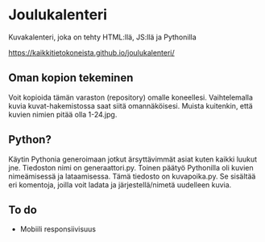 # Joulukalenteri
Kuvakalenteri, joka on tehty HTML:llä, JS:llä ja Pythonilla

https://kaikkitietokoneista.github.io/joulukalenteri/ 

## Oman kopion tekeminen

Voit kopioida tämän varaston (repository) omalle koneellesi. Vaihtelemalla kuvia kuvat-hakemistossa saat siitä omannäköisesi. Muista kuitenkin, että kuvien nimien pitää olla 1-24.jpg.

## Python?

Käytin Pythonia generoimaan jotkut ärsyttävimmät asiat kuten kaikki luukut jne. Tiedoston nimi on generaattori.py. Toinen päätyö Pythonilla oli kuvien nimeämisessä ja lataamisessa. Tämä tiedosto on kuvapoika.py. Se sisältää eri komentoja, joilla voit ladata ja järjestellä/nimetä uudelleen kuvia.

## To do

- Mobiili responsiivisuus
